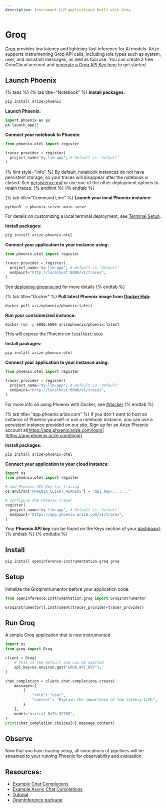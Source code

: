 ```yaml
---
description: Instrument LLM applications built with Groq
---
```


# Groq

[Groq](http://groq.com/) provides low latency and lightning-fast inference for AI models. Arize supports instrumenting Groq API calls, including role types such as system, user, and assistant messages, as well as tool use. You can create a free GroqCloud account and [generate a Groq API Key here](https://console.groq.com) to get started.

## Launch Phoenix

{% tabs %}
{% tab title="Notebook" %}
**Install packages:**

```bash
pip install arize-phoenix
```

**Launch Phoenix:**

```python
import phoenix as px
px.launch_app()
```

**Connect your notebook to Phoenix:**

```python
from phoenix.otel import register

tracer_provider = register(
  project_name="my-llm-app", # Default is 'default'
)
```

{% hint style="info" %}
By default, notebook instances do not have persistent storage, so your traces will disappear after the notebook is closed. See [persistence.md](../../deployment/persistence.md "mention") or use one of the other deployment options to retain traces.
{% endhint %}
{% endtab %}

{% tab title="Command Line" %}
**Launch your local Phoenix instance:**

```bash
python3 -m phoenix.server.main serve
```

For details on customizing a local terminal deployment, see [Terminal Setup](https://docs.arize.com/phoenix/setup/environments#terminal).

**Install packages:**

```bash
pip install arize-phoenix-otel
```

**Connect your application to your instance using:**

```python
from phoenix.otel import register

tracer_provider = register(
  project_name="my-llm-app", # Default is 'default'
  endpoint="http://localhost:6006/v1/traces",
)
```

See [deploying-phoenix.md](../../deployment/deploying-phoenix.md "mention") for more details
{% endtab %}

{% tab title="Docker" %}
**Pull latest Phoenix image from** [**Docker Hub**](https://hub.docker.com/r/arizephoenix/phoenix)**:**

```bash
docker pull arizephoenix/phoenix:latest
```

**Run your containerized instance:**

```bash
docker run -p 6006:6006 arizephoenix/phoenix:latest
```

This will expose the Phoenix on `localhost:6006`

**Install packages:**

```bash
pip install arize-phoenix-otel
```

**Connect your application to your instance using:**

```python
from phoenix.otel import register

tracer_provider = register(
  project_name="my-llm-app", # Default is 'default'
  endpoint="http://localhost:6006/v1/traces",
)
```

For more info on using Phoenix with Docker, see [#docker](groq.md#docker "mention")
{% endtab %}

{% tab title="app.phoenix.arize.com" %}
If you don't want to host an instance of Phoenix yourself or use a notebook instance, you can use a persistent instance provided on our site. Sign up for an Arize Phoenix account at[https://app.phoenix.arize.com/login](https://app.phoenix.arize.com/login)

**Install packages:**

```bash
pip install arize-phoenix-otel
```

**Connect your application to your cloud instance:**

```python
import os
from phoenix.otel import register

# Add Phoenix API Key for tracing
os.environ["PHOENIX_CLIENT_HEADERS"] = "api_key=...:..."

# configure the Phoenix tracer
register(
  project_name="my-llm-app", # Default is 'default'
  endpoint="https://app.phoenix.arize.com/v1/traces",
)
```

Your **Phoenix API key** can be found on the Keys section of your [dashboard](https://app.phoenix.arize.com).
{% endtab %}
{% endtabs %}

## Install

```bash
pip install openinference-instrumentation-groq groq
```

## Setup

Initialize the GroqInstrumentor before your application code.

```python
from openinference.instrumentation.groq import GroqInstrumentor

GroqInstrumentor().instrument(tracer_provider=tracer_provider)
```

## Run Groq

A simple Groq application that is now instrumented

```python
import os
from groq import Groq

client = Groq(
    # This is the default and can be omitted
    api_key=os.environ.get("GROQ_API_KEY"),
)

chat_completion = client.chat.completions.create(
    messages=[
        {
            "role": "user",
            "content": "Explain the importance of low latency LLMs",
        }
    ],
    model="mixtral-8x7b-32768",
)
print(chat_completion.choices[0].message.content)
```

## Observe

Now that you have tracing setup, all invocations of pipelines will be streamed to your running Phoenix for observability and evaluation.

## Resources:

* [Example Chat Completions](https://github.com/Arize-ai/openinference/blob/main/python/instrumentation/openinference-instrumentation-groq/examples/chat\_completions.py)
* [Example Async Chat Completions](https://github.com/Arize-ai/openinference/blob/main/python/instrumentation/openinference-instrumentation-groq/examples/async\_chat\_completions.py)
* [Tutorial](https://github.com/Arize-ai/phoenix/blob/main/tutorials/tracing/groq\_tracing\_tutorial.ipynb)
* [OpenInference package](https://github.com/Arize-ai/openinference/tree/main/python/instrumentation/openinference-instrumentation-groq)
